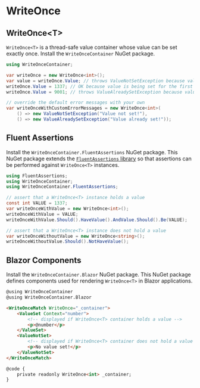 # WriteOnce

## WriteOnce&lt;T>

`WriteOnce<T>` is a thread-safe value container whose value can be set exactly once.  Install the `WriteOnceContainer` NuGet package.

``` csharp
using WriteOnceContainer;

var writeOnce = new WriteOnce<int>();
var value = writeOnce.Value; // throws ValueNotSetException because value has not been set yet
writeOnce.Value = 1337; // OK because value is being set for the first time
writeOnce.Value = 9001; // throws ValueAlreadySetException because value has already been set

// override the default error messages with your own
var writeOnceWithCustomErrorMessages = new WriteOnce<int>(
    () => new ValueNotSetException("Value not set!"),
    () => new ValueAlreadySetException("Value already set!"));
```

## Fluent Assertions

Install the `WriteOnceContainer.FluentAssertions` NuGet package.  This NuGet package extends the [`FluentAssertions` library](https://github.com/fluentassertions/fluentassertions) so that assertions can be performed against `WriteOnce<T>` instances.

``` csharp
using FluentAssertions;
using WriteOnceContainer;
using WriteOnceContainer.FluentAssertions;

// assert that a WriteOnce<T> instance holds a value
const int VALUE = 1337;
var writeOnceWithValue = new WriteOnce<int>();
writeOnceWithValue = VALUE;
writeOnceWithValue.Should().HaveValue().AndValue.Should().Be(VALUE);

// assert that a WriteOnce<T> instance does not hold a value
var writeOnceWithoutValue = new WriteOnce<string>();
writeOnceWithoutValue.Should().NotHaveValue();
```

## Blazor Components

Install the `WriteOnceContainer.Blazor` NuGet package.  This NuGet package defines components used for rendering `WriteOnce<T>` in Blazor applications.

``` html
@using WriteOnceContainer
@using WriteOnceContainer.Blazor

<WriteOnceMatch WriteOnce="_container">
    <ValueSet Context="number">
        <!-- displayed if WriteOnce<T> container holds a value -->
        <p>@number</p>
    </ValueSet>
    <ValueNotSet>
        <!-- displayed if WriteOnce<T> container does not hold a value -->
        <p>No value set!</p>
    </ValueNotSet>
</WriteOnceMatch>

@code {
    private readonly WriteOnce<int> _container;
}
```
